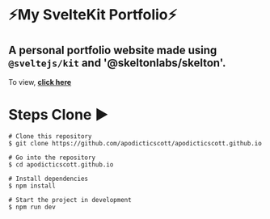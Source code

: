 # ⚡️My SvelteKit Portfolio⚡️

## A personal portfolio website made using `@sveltejs/kit` and '@skeltonlabs/skelton'.

To view, **[click here]()**


# Steps Clone ▶️

```
# Clone this repository
$ git clone https://github.com/apodicticscott/apodicticscott.github.io
```

```
# Go into the repository
$ cd apodicticscott.github.io
```

```
# Install dependencies
$ npm install
```

```
# Start the project in development
$ npm run dev
```
